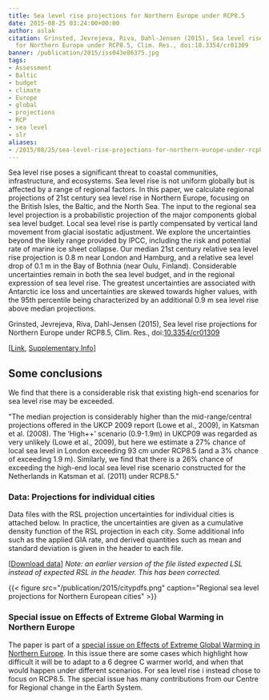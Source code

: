 ```yaml
---
title: Sea level rise projections for Northern Europe under RCP8.5
date: 2015-08-25 03:24:00+00:00
author: aslak
citation: Grinsted, Jevrejeva, Riva, Dahl-Jensen (2015), Sea level rise projections
  for Northern Europe under RCP8.5, Clim. Res., doi:10.3354/cr01309
banner: /publication/2015/iss043e86375.jpg
tags:
- Assessment
- Baltic
- budget
- climate
- Europe
- global
- projections
- RCP
- sea level
- slr
aliases:
- /2015/08/25/sea-level-rise-projections-for-northern-europe-under-rcp8-5/
---
```


Sea level rise poses a significant threat to coastal communities, infrastructure, and ecosystems. Sea level rise is not uniform globally but is affected by a range of regional factors. In this paper, we calculate regional projections of 21st century sea level rise in Northern Europe, focusing on the British Isles, the Baltic, and the North Sea. <!--more--> The input to the regional sea level projection is a probabilistic projection of the major components global sea level budget. Local sea level rise is partly compensated by vertical land movement from glacial isostatic adjustment. We explore the uncertainties beyond the likely range provided by IPCC, including the risk and potential rate of marine ice sheet collapse. Our median 21st century relative sea level rise projection is 0.8 m near London and Hamburg, and a relative sea level drop of 0.1 m in the Bay of Bothnia (near Oulu, Finland). Considerable uncertainties remain in both the sea level budget, and in the regional expression of sea level rise. The greatest uncertainties are associated with Antarctic ice loss and uncertainties are skewed towards higher values, with the 95th percentile being characterized by an additional 0.9 m sea level rise above median projections.

Grinsted, Jevrejeva, Riva, Dahl-Jensen (2015), Sea level rise projections for Northern Europe under RCP8.5, Clim. Res., doi:[10.3354/cr01309](http://dx.doi.org/10.3354/cr01309)

[[Link](http://www.int-res.com/articles/cr_oa/c064p015.pdf), <a href="http://www.int-res.com/articles/suppl/c064p015_supp.pdf" rel="nofollow">Supplementary Info</a>]

## Some conclusions

We find that there is a considerable risk that existing high-end scenarios for sea level rise may be exceeded.

"The median projection is considerably higher than the mid-range/central projections offered in the UKCP 2009 report (Lowe et al., 2009), in Katsman et al. (2008). The ‘High++’ scenario (0.9-1.9m) in UKCP09 was regarded as very unlikely (Lowe et al., 2009), but here we estimate a 27% chance of local sea level in London exceeding 93 cm under RCP8.5 (and a 3% chance of exceeding 1.9 m). Similarly, we find that there is a 26% chance of exceeding the high-end local sea level rise scenario constructed for the Netherlands in Katsman et al. (2011) under RCP8.5."





### Data: Projections for individual cities

Data files with the RSL projection uncertainties for individual cities is attached below. In practice, the uncertainties are given as a cumulative density function of the RSL projection in each city. Some additional info such as the applied GIA rate, and derived quantities such as mean and standard deviation is given in the header to each file.

[[Download data](/2016/02/Uncertainties-in-projected-RSL-Grinsted2015-v2.zip)] _Note: an earlier version of the file listed expected LSL instead of expected RSL in the header. This has been corrected._


{{< figure src="/publication/2015/citypdfs.png" caption="Regional sea level projections for Northern European cities" >}}


### Special issue on Effects of Extreme Global Warming in Northern Europe

The paper is part of a [special issue on Effects of Extreme Global Warming in Northern Europe](http://www.int-res.com/abstracts/cr/v64/n1/). In this issue there are some cases which highlight how difficult it will be to adapt to a 6 degree C warmer world, and when that would happen under different scenarios. For sea level rise i instead chose to focus on RCP8.5. The special issue has many contributions from our Centre for Regional change in the Earth System.